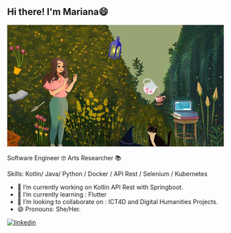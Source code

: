 <h2> Hi there! I'm Mariana😄  </h2>

<p align="center"><img src="https://github.com/Bluemavim/Bluemavim/blob/main/Debbie%20Balboa%20art.gif" title="hover text"></p>

Software Engineer 🤓 
Arts Researcher 📚

Skills: Kotlin/ Java/ Python / Docker / API Rest / Selenium / Kubernetes

- 🔭 I’m currently working on Kotlin API Rest with Springboot. 
- 🌱 I’m currently learning : Flutter
- 👯 I’m looking to collaborate on : ICT4D and Digital Humanities Projects. 
- 😄 Pronouns: She/Her. 


[<img src='https://cdn.jsdelivr.net/npm/simple-icons@3.0.1/icons/linkedin.svg' alt='linkedin' height='40'>](https://www.linkedin.com/in//mariana-avilano-6581a811//)  

